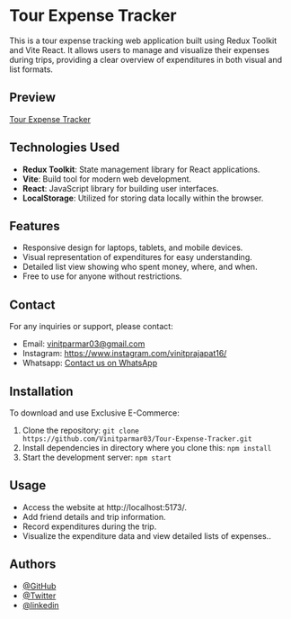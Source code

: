 
# Tour Expense Tracker

This is a tour expense tracking web application built using Redux Toolkit and Vite React. It allows users to manage and visualize their expenses during trips, providing a clear overview of expenditures in both visual and list formats.

## Preview

[Tour Expense Tracker](https://tour-expense-tracker.vercel.app/)

## Technologies Used

- **Redux Toolkit**: State management library for React applications.
- **Vite**: Build tool for modern web development.
- **React**: JavaScript library for building user interfaces.
- **LocalStorage**: Utilized for storing data locally within the browser.

## Features

- Responsive design for laptops, tablets, and mobile devices.
- Visual representation of expenditures for easy understanding.
- Detailed list view showing who spent money, where, and when.
- Free to use for anyone without restrictions.

## Contact

For any inquiries or support, please contact:

- Email: vinitparmar03@gmail.com
- Instagram: https://www.instagram.com/vinitprajapat16/
- Whatsapp: [Contact us on WhatsApp](https://wa.me/9672240149)


## Installation

To download and use Exclusive E-Commerce:

1. Clone the repository: `git clone https://github.com/Vinitparmar03/Tour-Expense-Tracker.git`
2. Install dependencies in directory where you clone this: `npm install`
3. Start the development server: `npm start`

## Usage

- Access the website at http://localhost:5173/.
- Add friend details and trip information.
- Record expenditures during the trip.
- Visualize the expenditure data and view detailed lists of expenses..

## Authors
- [@GitHub](https://www.github.com/vinitparmar03)
- [@Twitter](https://twitter.com/Vinitparmar03)
- [@linkedin](https://www.linkedin.com/in/vinit-kumar-parmar-22522a215/)


